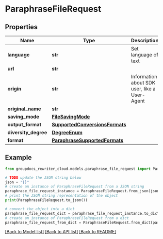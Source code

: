 # ParaphraseFileRequest


## Properties

Name | Type | Description | Notes
------------ | ------------- | ------------- | -------------
**language** | **str** | Set language of text | 
**url** | **str** |  | [optional] 
**origin** | **str** | Information about SDK user, like a User-Agent | [optional] 
**original_name** | **str** |  | [optional] 
**saving_mode** | [**FileSavingMode**](FileSavingMode.md) |  | [optional] 
**output_format** | [**SupportedConversionsFormats**](SupportedConversionsFormats.md) |  | 
**diversity_degree** | [**DegreeEnum**](DegreeEnum.md) |  | [optional] 
**format** | [**ParaphraseSupportedFormats**](ParaphraseSupportedFormats.md) |  | [optional] 

## Example

```python
from groupdocs_rewriter_cloud.models.paraphrase_file_request import ParaphraseFileRequest

# TODO update the JSON string below
json = "{}"
# create an instance of ParaphraseFileRequest from a JSON string
paraphrase_file_request_instance = ParaphraseFileRequest.from_json(json)
# print the JSON string representation of the object
print(ParaphraseFileRequest.to_json())

# convert the object into a dict
paraphrase_file_request_dict = paraphrase_file_request_instance.to_dict()
# create an instance of ParaphraseFileRequest from a dict
paraphrase_file_request_from_dict = ParaphraseFileRequest.from_dict(paraphrase_file_request_dict)
```
[[Back to Model list]](../README.md#documentation-for-models) [[Back to API list]](../README.md#documentation-for-api-endpoints) [[Back to README]](../README.md)


